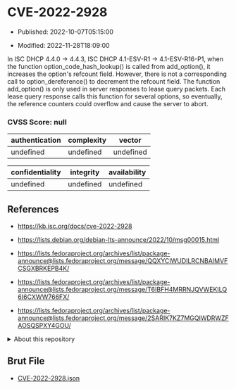 # CVE-2022-2928

- Published: 2022-10-07T05:15:00

- Modified: 2022-11-28T18:09:00

In ISC DHCP 4.4.0 -> 4.4.3, ISC DHCP 4.1-ESV-R1 -> 4.1-ESV-R16-P1, when the function option_code_hash_lookup() is called from add_option(), it increases the option's refcount field. However, there is not a corresponding call to option_dereference() to decrement the refcount field. The function add_option() is only used in server responses to lease query packets. Each lease query response calls this function for several options, so eventually, the reference counters could overflow and cause the server to abort.

### CVSS Score: **null**

| authentication | complexity | vector |
| --- | --- | --- |
| undefined | undefined | undefined |

| confidentiality | integrity | availability |
| --- | --- | --- |
| undefined | undefined | undefined |

## References

* https://kb.isc.org/docs/cve-2022-2928

* https://lists.debian.org/debian-lts-announce/2022/10/msg00015.html

* https://lists.fedoraproject.org/archives/list/package-announce@lists.fedoraproject.org/message/QQXYCIWUDILRCNBAIMVFCSGXBRKEPB4K/

* https://lists.fedoraproject.org/archives/list/package-announce@lists.fedoraproject.org/message/T6IBFH4MRRNJQVWEKILQ6I6CXWW766FX/

* https://lists.fedoraproject.org/archives/list/package-announce@lists.fedoraproject.org/message/2SARIK7KZ7MGQIWDRWZFAOSQSPXY4GOU/

<details>
<summary>About this repository</summary> 

  This repository is part of the project [Live Hack CVE](https://github.com/Live-Hack-CVE). Main website can be found [www.live-hack.org](https://www.live-hack.org) 
  
  Made by [Sn0wAlice](https://github.com/Sn0wAlice) for the people that care about security and need to have a feed of the latest CVEs. Hope you enjoy it, don't forget to star the repo and follow me on [Twitter](https://twitter.com/Sn0wAlice) and [Github](https://github.com/Sn0wAlice). And that is my [personnal website](https://www.alice-snow.me/)

  - [Home Page](https://github.com/Live-Hack-CVE)
  - [Framework](https://github.com/Live-Hack-CVE/cve-framework)
  - [CVE database](https://github.com/Live-Hack-CVE/full_database)
  - [Changelog](https://github.com/Live-Hack-CVE/Changelog)
</details>

## Brut File

* [CVE-2022-2928.json](https://raw.githubusercontent.com/Live-Hack-CVE/full_database/main/cves/2022/CVE-2022-2928.json)


